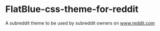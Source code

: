 FlatBlue-css-theme-for-reddit
=============================

A subreddit theme to be used by subreddit owners on www.reddit.com
